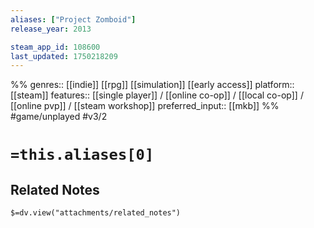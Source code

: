 ```yaml
---
aliases: ["Project Zomboid"]
release_year: 2013

steam_app_id: 108600
last_updated: 1750218209
---
```

%%
genres:: [[indie]] [[rpg]] [[simulation]] [[early access]]
platform:: [[steam]]
features:: [[single player]] / [[online co-op]] / [[local co-op]] / [[online pvp]] / [[steam workshop]]
preferred_input:: [[mkb]]
%%
#game/unplayed
#v3/2

# `=this.aliases[0]`
## Related Notes
`$=dv.view("attachments/related_notes")`